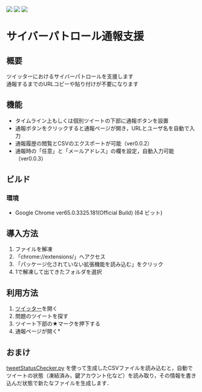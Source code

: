 ![](https://img.shields.io/badge/ver-0.0.4-brightgreen.svg?longCache=true&style=flat-square)
![](https://img.shields.io/badge/JavaScript-ES6-yellow.svg?longCache=true&style=flat-square)
![](https://img.shields.io/badge/web%20browser-Google%20Chrome-blue.svg?longCache=true&style=flat-square)

# サイバーパトロール通報支援
## 概要
ツイッターにおけるサイバーパトロールを支援します  
通報するまでのURLコピーや貼り付けが不要になります

## 機能
- タイムライン上もしくは個別ツイートの下部に通報ボタンを設置
- 通報ボタンをクリックすると通報ページが開き，URLとユーザ名を自動で入力
- 通報履歴の閲覧とCSVのエクスポートが可能（ver0.0.2）
- 通報時の「任意」と「メールアドレス」の欄を設定，自動入力可能（ver0.0.3）

## ビルド
### 環境
- Google Chrome ver65.0.3325.181(Official Build) (64 ビット)

## 導入方法
1. ファイルを解凍
1. 「chrome://extensions/」へアクセス
1. 「パッケージ化されていない拡張機能を読み込む」をクリック
1. 1で解凍して出てきたフォルダを選択

## 利用方法
1. [ツイッター](https://twitter.com/)を開く
1. 問題のツイートを探す
1. ツイート下部の★マークを押下する
1. 通報ページが開く*  

## おまけ
[tweetStatusChecker.py](https://gist.github.com/yukushi/ae98f33848894661a549bbeb6644eb87)
を使って生成したCSVファイルを読み込むと，自動でツイートの状態（凍結済み，鍵アカウント化など）を読み取り，その情報を書き込んだ状態で新たなファイルを生成します．